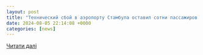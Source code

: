 ```yaml
---
layout: post
title: "Технический сбой в аэропорту Стамбула оставил сотни пассажиров без багажам"
date: 2024-08-05 22:14:08 +0000
categories: [news]
---
```


[Читати далі](https://mlyn.by/05082024/tehnicheskij-sboj-v-aeroportu-stambula-ostavil-sotni-passazhirov-bez-bagazham/)
